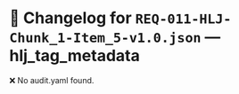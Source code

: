 # 📝 Changelog for `REQ-011-HLJ-Chunk_1-Item_5-v1.0.json` — **hlj_tag_metadata**

❌ No audit.yaml found.
